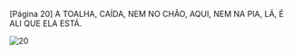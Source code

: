 [Página 20]
A TOALHA, CAÍDA,
NEM NO CHÃO, AQUI,
NEM NA PIA, LÁ,
É ALI QUE ELA ESTÁ.

![20](./img/page_20-01.jpg)
